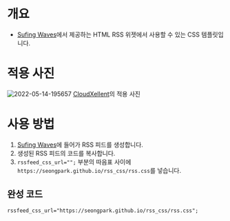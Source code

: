 # 개요
- <a href="https://surfing-waves.com/feed.htm">Sufing Waves</a>에서 제공하는 HTML RSS 위젯에서 사용할 수 있는 CSS 템플릿입니다.

# 적용 사진
<img src="https://i.ibb.co/KDmPf24/2022-05-14-195657.png" alt="2022-05-14-195657" border="0">
<a href="https://cloudxellent.ga">CloudXellent</a>의 적용 사진

# 사용 방법
1. <a href="https://surfing-waves.com/feed.htm">Sufing Waves</a>에 들어가 RSS 피드를 생성합니다.
2. 생성된 RSS 피드의 코드를 복사합니다.
3. ```rssfeed_css_url="";``` 부분의 따음표 사이에 ```https://seongpark.github.io/rss_css/rss.css```를 넣습니다.

## 완성 코드
```rssfeed_css_url="https://seongpark.github.io/rss_css/rss.css";```
